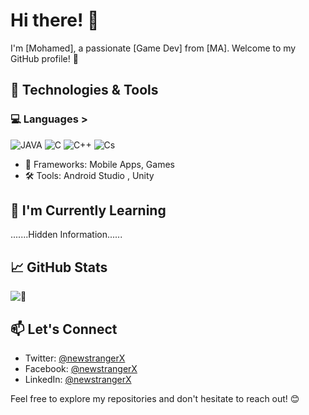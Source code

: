 # Hi there! 👋

I'm [Mohamed], a passionate [Game Dev] from [MA]. Welcome to my GitHub profile! 🚀

## 🔧 Technologies & Tools

###  💻 Languages >
![JAVA](https://img.shields.io/badge/JAVA-%2300599C.svg?style=for-the-badge&logoColor=white)
![C](https://img.shields.io/badge/c-%2300599C.svg?style=for-the-badge&logoColor=white)
![C++](https://img.shields.io/badge/c++-%2300599C.svg?style=for-the-badge&logoColor=white)
![Cs](https://img.shields.io/badge/cs-%2300599C.svg?style=for-the-badge&logoColor=white)

- 🚀 Frameworks: Mobile Apps, Games
- 🛠️ Tools: Android Studio , Unity

## 🌱 I'm Currently Learning

.......Hidden Information......

## 📈 GitHub Stats

![🐠](https://github-readme-stats.vercel.app/api?username=mait-elk42&show_icons=true&count_private=true&hide=prs&theme=radical)

## 📫 Let's Connect

- Twitter: [@newstrangerX](https://twitter.com/newstrangerX)
- Facebook: [@newstrangerX](https://facebook.com/newstrangerX)
- LinkedIn: [@newstrangerX](https://www.linkedin.com/in/new-stranger-a36564286)

Feel free to explore my repositories and don't hesitate to reach out! 😊
